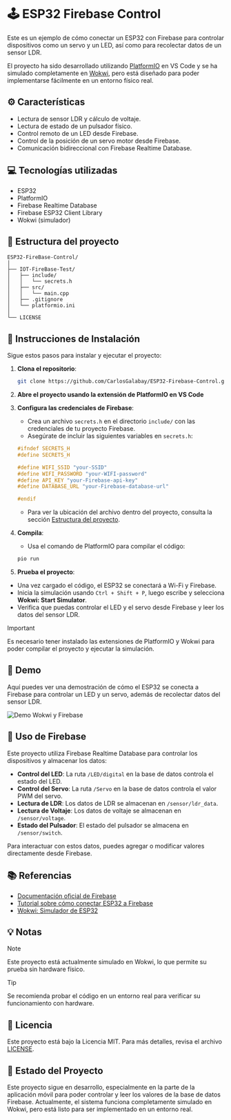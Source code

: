 # 🕹️ ESP32 Firebase Control

Este es un ejemplo de cómo conectar un ESP32 con Firebase para controlar dispositivos como un servo y un LED, así como para recolectar datos de un sensor LDR.

El proyecto ha sido desarrollado utilizando [PlatformIO](https://platformio.org/) en VS Code y se ha simulado completamente en [Wokwi](https://wokwi.com/), pero está diseñado para poder implementarse fácilmente en un entorno físico real.

## ⚙️ Características

- Lectura de sensor LDR y cálculo de voltaje.
- Lectura de estado de un pulsador físico.
- Control remoto de un LED desde Firebase.
- Control de la posición de un servo motor desde Firebase.
- Comunicación bidireccional con Firebase Realtime Database.

## 💻 Tecnologías utilizadas

- ESP32  
- PlatformIO  
- Firebase Realtime Database  
- Firebase ESP32 Client Library  
- Wokwi (simulador)

## 📁 Estructura del proyecto

```
ESP32-FireBase-Control/
│
├── IOT-FireBase-Test/         
│   ├── include/
│   │   └── secrets.h          
│   ├── src/
│   │   └── main.cpp           
│   ├── .gitignore             
│   └── platformio.ini         
│
└── LICENSE
```

## 🚀 Instrucciones de Instalación

Sigue estos pasos para instalar y ejecutar el proyecto:

1. **Clona el repositorio**:
    ```bash
    git clone https://github.com/CarlosGalabay/ESP32-Firebase-Control.git
    ```

2. **Abre el proyecto usando la extensión de PlatformIO en VS Code**
    
4. **Configura las credenciales de Firebase**:
    - Crea un archivo `secrets.h` en el directorio `include/` con las credenciales de tu proyecto Firebase.
    - Asegúrate de incluir las siguientes variables en `secrets.h`:
      
    ```cpp
    #ifndef SECRETS_H
    #define SECRETS_H
    
    #define WIFI_SSID "your-SSID"
    #define WIFI_PASSWORD "your-WIFI-password"
    #define API_KEY "your-Firebase-api-key"
    #define DATABASE_URL "your-Firebase-database-url"

    #endif
    ```
    
    - Para ver la ubicación del archivo dentro del proyecto, consulta la sección [Estructura del proyecto](#📁-estructura-del-proyecto).

5. **Compila**:
    - Usa el comando de PlatformIO para compilar el código:
    ```bash
    pio run
    ```

6. **Prueba el proyecto**:
  - Una vez cargado el código, el ESP32 se conectará a Wi-Fi y Firebase.
  - Inicia la simulación usando `Ctrl + Shift + P`, luego escribe y selecciona **Wokwi: Start Simulator**.
  - Verifica que puedas controlar el LED y el servo desde Firebase y leer los datos del sensor LDR.

> [!IMPORTANT]
> Es necesario tener instalado las extensiones de PlatformIO y Wokwi para poder compilar el proyecto y ejecutar la simulación.

## 📸 Demo

Aquí puedes ver una demostración de cómo el ESP32 se conecta a Firebase para controlar un LED y un servo, además de recolectar datos del sensor LDR.

![Demo Wokwi y Firebase](assets/demo.gif)

## 🔧 Uso de Firebase

Este proyecto utiliza Firebase Realtime Database para controlar los dispositivos y almacenar los datos:

- **Control del LED**: La ruta `/LED/digital` en la base de datos controla el estado del LED.
- **Control del Servo**: La ruta `/Servo` en la base de datos controla el valor PWM del servo.
- **Lectura de LDR**: Los datos de LDR se almacenan en `/sensor/ldr_data`.
- **Lectura de Voltaje**: Los datos de voltaje se almacenan en `/sensor/voltage`.
- **Estado del Pulsador**: El estado del pulsador se almacena en `/sensor/switch`.

Para interactuar con estos datos, puedes agregar o modificar valores directamente desde Firebase.

## 📚 Referencias

- [Documentación oficial de Firebase](https://firebase.google.com/docs)
- [Tutorial sobre cómo conectar ESP32 a Firebase](https://www.example.com/tutorial)
- [Wokwi: Simulador de ESP32](https://wokwi.com/)

## 💡 Notas
> [!NOTE]
> Este proyecto está actualmente simulado en Wokwi, lo que permite su prueba sin hardware físico.

> [!TIP]
> Se recomienda probar el código en un entorno real para verificar su funcionamiento con hardware.

## 📜 Licencia

Este proyecto está bajo la Licencia MIT. Para más detalles, revisa el archivo [LICENSE](LICENSE).

## 🚧 Estado del Proyecto

Este proyecto sigue en desarrollo, especialmente en la parte de la aplicación móvil para poder controlar y leer los valores de la base de datos Firebase. Actualmente, el sistema funciona completamente simulado en Wokwi, pero está listo para ser implementado en un entorno real. 


